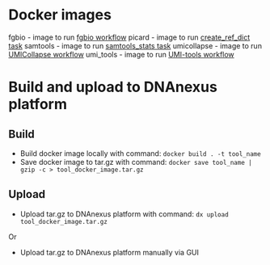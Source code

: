# Docker images
fgbio - image to run [fgbio workflow](https://github.com/hannahoprchal/Unique-molecular-identifiers-handling-tools-benchmarking/blob/main/fgbio_workflow/workflow_fgbio.wdl)
picard - image to run [create_ref_dict task](https://github.com/hannahoprchal/Unique-molecular-identifiers-handling-tools-benchmarking/blob/main/additional_tasks/create_ref_dict.wdl)
samtools - image to run [samtools_stats task](https://github.com/hannahoprchal/Unique-molecular-identifiers-handling-tools-benchmarking/blob/main/additional_tasks/samtools_stats.wdl)
umicollapse - image to run [UMICollapse workflow](https://github.com/hannahoprchal/Unique-molecular-identifiers-handling-tools-benchmarking/blob/main/umicollapse_workflow/workflow_umicollapse.wdl)
umi_tools - image to run [UMI-tools workflow](https://github.com/hannahoprchal/Unique-molecular-identifiers-handling-tools-benchmarking/blob/main/umi_tools_workflow/workflow_umi_tools.wdl)



# Build and upload to DNAnexus platform
## Build
* Build docker image locally with command: `docker build . -t tool_name`
* Save docker image to tar.gz with command: `docker save tool_name | gzip -c > tool_docker_image.tar.gz`
## Upload
* Upload tar.gz to DNAnexus platform with command: `dx upload tool_docker_image.tar.gz`

Or
* Upload tar.gz to DNAnexus platform manually via GUI

